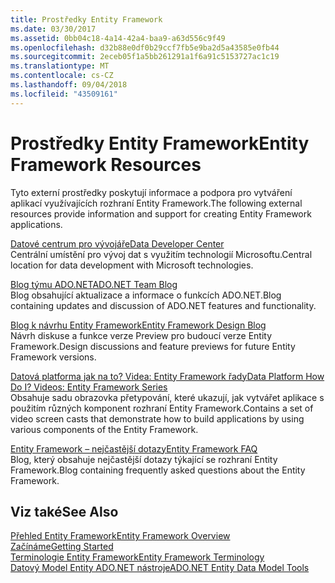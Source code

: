 ```yaml
---
title: Prostředky Entity Framework
ms.date: 03/30/2017
ms.assetid: 0bb04c18-4a14-42a4-baa9-a63d556c9f49
ms.openlocfilehash: d32b88e0df0b29ccf7fb5e9ba2d5a43585e0fb44
ms.sourcegitcommit: 2eceb05f1a5bb261291a1f6a91c5153727ac1c19
ms.translationtype: MT
ms.contentlocale: cs-CZ
ms.lasthandoff: 09/04/2018
ms.locfileid: "43509161"
---
```

# <a name="entity-framework-resources"></a><span data-ttu-id="fdb92-102">Prostředky Entity Framework</span><span class="sxs-lookup"><span data-stu-id="fdb92-102">Entity Framework Resources</span></span>
<span data-ttu-id="fdb92-103">Tyto externí prostředky poskytují informace a podpora pro vytváření aplikací využívajících rozhraní Entity Framework.</span><span class="sxs-lookup"><span data-stu-id="fdb92-103">The following external resources provide information and support for creating Entity Framework applications.</span></span>  
  
 [<span data-ttu-id="fdb92-104">Datové centrum pro vývojáře</span><span class="sxs-lookup"><span data-stu-id="fdb92-104">Data Developer Center</span></span>](https://go.microsoft.com/fwlink/?LinkId=213876)  
 <span data-ttu-id="fdb92-105">Centrální umístění pro vývoj dat s využitím technologií Microsoftu.</span><span class="sxs-lookup"><span data-stu-id="fdb92-105">Central location for data development with Microsoft technologies.</span></span>  
  
 [<span data-ttu-id="fdb92-106">Blog týmu ADO.NET</span><span class="sxs-lookup"><span data-stu-id="fdb92-106">ADO.NET Team Blog</span></span>](https://go.microsoft.com/fwlink/?LinkId=91905)  
 <span data-ttu-id="fdb92-107">Blog obsahující aktualizace a informace o funkcích ADO.NET.</span><span class="sxs-lookup"><span data-stu-id="fdb92-107">Blog containing updates and discussion of ADO.NET features and functionality.</span></span>  
  
 [<span data-ttu-id="fdb92-108">Blog k návrhu Entity Framework</span><span class="sxs-lookup"><span data-stu-id="fdb92-108">Entity Framework Design Blog</span></span>](https://go.microsoft.com/fwlink/?LinkId=186888)  
 <span data-ttu-id="fdb92-109">Návrh diskuse a funkce verze Preview pro budoucí verze Entity Framework.</span><span class="sxs-lookup"><span data-stu-id="fdb92-109">Design discussions and feature previews for future Entity Framework versions.</span></span>  
  
 [<span data-ttu-id="fdb92-110">Datová platforma jak na to? Videa: Entity Framework řady</span><span class="sxs-lookup"><span data-stu-id="fdb92-110">Data Platform How Do I? Videos: Entity Framework Series</span></span>](https://go.microsoft.com/fwlink/?LinkId=124600)  
 <span data-ttu-id="fdb92-111">Obsahuje sadu obrazovka přetypování, které ukazují, jak vytvářet aplikace s použitím různých komponent rozhraní Entity Framework.</span><span class="sxs-lookup"><span data-stu-id="fdb92-111">Contains a set of video screen casts that demonstrate how to build applications by using various components of the Entity Framework.</span></span>  
  
 [<span data-ttu-id="fdb92-112">Entity Framework – nejčastější dotazy</span><span class="sxs-lookup"><span data-stu-id="fdb92-112">Entity Framework FAQ</span></span>](https://go.microsoft.com/fwlink/?LinkID=213877)  
 <span data-ttu-id="fdb92-113">Blog, který obsahuje nejčastější dotazy týkající se rozhraní Entity Framework.</span><span class="sxs-lookup"><span data-stu-id="fdb92-113">Blog containing frequently asked questions about the Entity Framework.</span></span>  
  
## <a name="see-also"></a><span data-ttu-id="fdb92-114">Viz také</span><span class="sxs-lookup"><span data-stu-id="fdb92-114">See Also</span></span>  
 [<span data-ttu-id="fdb92-115">Přehled Entity Framework</span><span class="sxs-lookup"><span data-stu-id="fdb92-115">Entity Framework Overview</span></span>](../../../../../docs/framework/data/adonet/ef/overview.md)  
 [<span data-ttu-id="fdb92-116">Začínáme</span><span class="sxs-lookup"><span data-stu-id="fdb92-116">Getting Started</span></span>](../../../../../docs/framework/data/adonet/ef/getting-started.md)  
 [<span data-ttu-id="fdb92-117">Terminologie Entity Framework</span><span class="sxs-lookup"><span data-stu-id="fdb92-117">Entity Framework Terminology</span></span>](../../../../../docs/framework/data/adonet/ef/terminology.md)  
 [<span data-ttu-id="fdb92-118">Datový Model Entity ADO.NET nástroje</span><span class="sxs-lookup"><span data-stu-id="fdb92-118">ADO.NET Entity Data Model  Tools</span></span>](https://msdn.microsoft.com/library/91076853-0881-421b-837a-f582f36be527)
